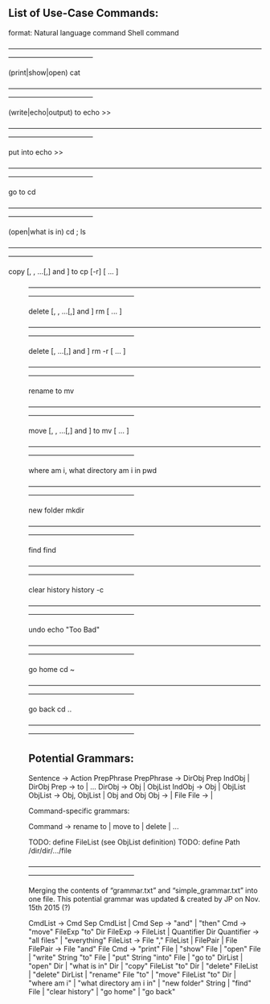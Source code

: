 ## List of Use-Case Commands: 
format:
Natural language command
Shell command

————————————————————————————————————————————————

(print|show|open) <file>
cat <file>

————————————————————————————————————————————————

(write|echo|output) <string> to <file>
echo <string> >> <file>

————————————————————————————————————————————————

put <string> into <file>
echo <string> >> <file>

————————————————————————————————————————————————

go to <directory>
cd <directory>

————————————————————————————————————————————————


(open|what is in) <directory>
cd <directory>; ls

————————————————————————————————————————————————


copy <file>[, <file2>, …[,] and <fileN>] to <directory>
cp [-r] <file> [<file2> ... <fileN>] <dir>

————————————————————————————————————————————————


delete <file>[, <file2>, …[,] and <fileN>]
rm <file> [<file2> ... <fileN>]

————————————————————————————————————————————————


delete <directory> [<directory2>, …[,] and <directoryN>]
rm -r <directory> [<directory2> ... <directoryN>]

————————————————————————————————————————————————

rename <file> to <name>
mv <file> <name>

————————————————————————————————————————————————

move <file>[, <file2>, …[,] and <fileN>] to <directory>
mv <file> [<file2> ... <fileN>] <directory>

————————————————————————————————————————————————

where am i, what directory am i in
pwd

————————————————————————————————————————————————

new folder <name>
mkdir <name>

————————————————————————————————————————————————

find <file>
find <file>

————————————————————————————————————————————————

clear history
history -c

————————————————————————————————————————————————

undo
echo "Too Bad"

————————————————————————————————————————————————

go home
cd ~

————————————————————————————————————————————————

go back
cd ..

————————————————————————————————————————————————

## Potential Grammars:

Sentence -> Action PrepPhrase
PrepPhrase -> DirObj Prep IndObj | DirObj
Prep -> to | ...
DirObj -> Obj | ObjList
IndObj -> Obj | ObjList
ObjList -> Obj, ObjList | Obj and Obj
Obj -> <string> | File
File -> <filename> | <directory>

Command-specific grammars:

Command -> rename <File> to <string>
  | move <FileList> to <directory>
  | delete <FileList>
  | ...

TODO: define FileList (see ObjList definition) 
TODO: define Path /dir/dir/.../file



————————————————————————————————————————————————


Merging the contents of “grammar.txt” and “simple_grammar.txt” into one file.
This potential grammar was updated & created by JP on Nov. 15th 2015 (?)

CmdList -> Cmd Sep CmdList | Cmd
Sep -> "and" | "then"
Cmd -> "move" FileExp "to" Dir
FileExp -> FileList | Quantifier Dir
Quantifier -> "all files" | "everything"
FileList -> File "," FileList | FilePair | File
FilePair -> File "and" File
Cmd ->  "print" File
        | "show" File
        | "open" File
        | "write" String "to" File
        | "put" String "into" File
        | "go to" DirList
        | "open" Dir
        | "what is in" Dir
        | "copy" FileList "to" Dir
        | "delete" FileList
        | "delete" DirList
        | "rename" File "to" <name>
        | "move" FileList "to" Dir
        | "where am i"
        | "what directory am i in"
        | "new folder" String
        | "find" File
        | "clear history"
        | "go home"
        | "go back"
